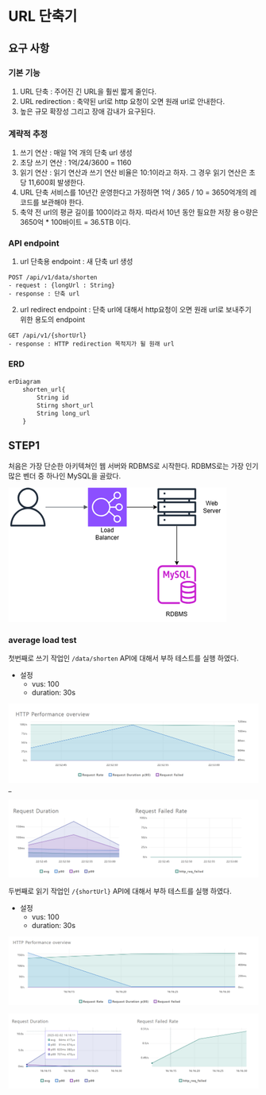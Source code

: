 # URL 단축기

## 요구 사항

### 기본 기능

1. URL 단축 : 주어진 긴 URL을 훨씬 짧게 줄인다.
2. URL redirection : 축약된 url로 http 요청이 오면 원래 url로 안내한다.
3. 높은 규모 확장성 그리고 장애 감내가 요구된다.

### 계략적 추정

1. 쓰기 연산 : 매일 1억 개의 단축 url 생성
2. 초당 쓰기 연산 : 1억/24/3600 = 1160
3. 읽기 연산 : 읽기 연산과 쓰기 연산 비율은 10:1이라고 하자. 그 경우 읽기 연산은 초당 11,600회 발생한다.
4. URL 단축 서비스를 10년간 운영한다고 가정하면 1억 / 365 / 10 = 3650억개의 레코드를 보관해야 한다.
5. 축약 전 url의 평균 길이를 100이라고 하자. 따라서 10년 동안 필요한 저장 용ㅇ량은 3650억 * 100바이트 = 36.5TB 이다.

### API endpoint

1. url 단축용 endpoint : 새 단축 url 생성

```
POST /api/v1/data/shorten
- request : {longUrl : String}
- response : 단축 url
```

2. url redirect endpoint : 단축 url에 대해서 http요청이 오면 원래 url로 보내주기 위한 용도의 endpoint

```
GET /api/v1/{shortUrl}
- response : HTTP redirection 목적지가 될 원래 url
```

### ERD

```mermaid
erDiagram
    shorten_url{
        String id
        Stirng short_url
        String long_url
    }
```

## STEP1
처음은 가장 단순한 아키텍쳐인 웹 서버와 RDBMS로 시작한다.
RDBMS로는 가장 인기많은 벤더 중 하나인 MySQL을 골랐다.

![Alt text here](shorturl1.png)

### average load test

첫번째로 쓰기 작업인 `/data/shorten` API에 대해서 부하 테스트를 실행 하였다. 

- 설정
  - vus: 100
  - duration: 30s

![Alt text here](vus100_write_http_performance.png)_


![Alt text here](vus100_write_http1.png)

두번째로 읽기 작업인 `/{shortUrl}` API에 대해서 부하 테스트를 실행 하였다.

- 설정
  - vus: 100
  - duration: 30s

![Alt text here](vus100_read_http_performance.png)

![Alt text here](vus100_read_http1.png)